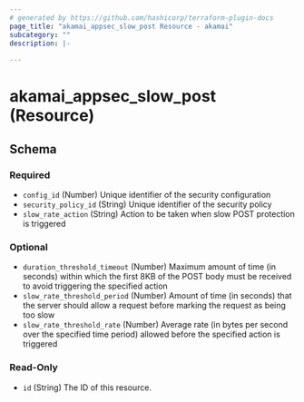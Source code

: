 ```yaml
---
# generated by https://github.com/hashicorp/terraform-plugin-docs
page_title: "akamai_appsec_slow_post Resource - akamai"
subcategory: ""
description: |-
  
---
```


# akamai_appsec_slow_post (Resource)





<!-- schema generated by tfplugindocs -->
## Schema

### Required

- `config_id` (Number) Unique identifier of the security configuration
- `security_policy_id` (String) Unique identifier of the security policy
- `slow_rate_action` (String) Action to be taken when slow POST protection is triggered

### Optional

- `duration_threshold_timeout` (Number) Maximum amount of time (in seconds) within which the first 8KB of the POST body must be received to avoid triggering the specified action
- `slow_rate_threshold_period` (Number) Amount of time (in seconds) that the server should allow a request before marking the request as being too slow
- `slow_rate_threshold_rate` (Number) Average rate (in bytes per second over the specified time period) allowed before the specified action is triggered

### Read-Only

- `id` (String) The ID of this resource.
